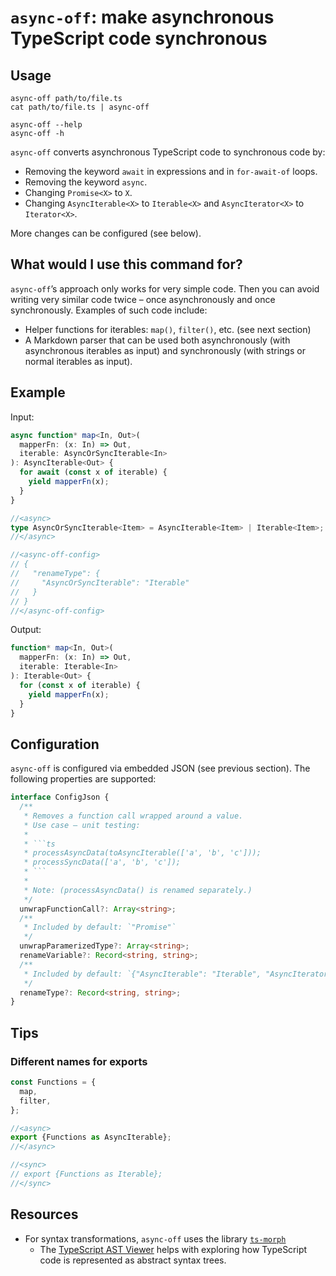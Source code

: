 # `async-off`: make asynchronous TypeScript code synchronous

## Usage

```
async-off path/to/file.ts
cat path/to/file.ts | async-off

async-off --help
async-off -h
```

`async-off` converts asynchronous TypeScript code to synchronous code by:

* Removing the keyword `await` in expressions and in `for-await-of` loops.
* Removing the keyword `async`.
* Changing `Promise<X>` to `X`.
* Changing `AsyncIterable<X>` to `Iterable<X>` and `AsyncIterator<X>` to `Iterator<X>`.

More changes can be configured (see below).

## What would I use this command for?

`async-off`’s approach only works for very simple code. Then you can avoid writing very similar code twice – once asynchronously and once synchronously. Examples of such code include:

* Helper functions for iterables: `map()`, `filter()`, etc. (see next section)
* A Markdown parser that can be used both asynchronously (with asynchronous iterables as input) and synchronously (with strings or normal iterables as input).

## Example

Input:

```ts
async function* map<In, Out>(
  mapperFn: (x: In) => Out,
  iterable: AsyncOrSyncIterable<In>
): AsyncIterable<Out> {
  for await (const x of iterable) {
    yield mapperFn(x);
  }
}

//<async>
type AsyncOrSyncIterable<Item> = AsyncIterable<Item> | Iterable<Item>;
//</async>

//<async-off-config>
// {
//   "renameType": {
//     "AsyncOrSyncIterable": "Iterable"
//   }
// }
//</async-off-config>
```

Output:

```ts
function* map<In, Out>(
  mapperFn: (x: In) => Out,
  iterable: Iterable<In>
): Iterable<Out> {
  for (const x of iterable) {
    yield mapperFn(x);
  }
}
```

## Configuration

`async-off` is configured via embedded JSON (see previous section). The following properties are supported:

```ts
interface ConfigJson {
  /**
   * Removes a function call wrapped around a value.
   * Use case – unit testing:
   * 
   * ```ts
   * processAsyncData(toAsyncIterable(['a', 'b', 'c']));
   * processSyncData(['a', 'b', 'c']);
   * ```
   * 
   * Note: (processAsyncData() is renamed separately.)
   */
  unwrapFunctionCall?: Array<string>;
  /**
   * Included by default: `"Promise"`
   */
  unwrapParamerizedType?: Array<string>;
  renameVariable?: Record<string, string>;
  /**
   * Included by default: `{"AsyncIterable": "Iterable", "AsyncIterator": "Iterator"}`
   */
  renameType?: Record<string, string>;
}
```

## Tips

### Different names for exports

```ts
const Functions = {
  map,
  filter,
};

//<async>
export {Functions as AsyncIterable};
//</async>

//<sync>
// export {Functions as Iterable};
//</sync>
```

## Resources

* For syntax transformations, `async-off` uses the library [`ts-morph`](https://github.com/dsherret/ts-morph)
  * The [TypeScript AST Viewer](https://ts-ast-viewer.com/) helps with exploring how TypeScript code is represented as abstract syntax trees.
